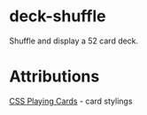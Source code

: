 # deck-shuffle
Shuffle and display a 52 card deck.


# Attributions
[CSS Playing Cards](https://github.com/selfthinker/CSS-Playing-Cards) - card stylings
